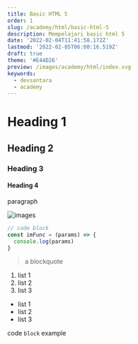 ```yaml
---
title: Basic HTML 5
order: 1
slug: /academy/html/basic-html-5
description: Mempelajari basic html 5
date: '2022-02-04T11:41:58.172Z'
lastmod: '2022-02-05T06:00:16.519Z'
draft: true
theme: '#E44D26'
preview: /images/academy/html/index.svg
keywords:
  - devsantara
  - academy
---
```


# Heading 1
## Heading 2
### Heading 3
#### Heading 4

paragraph

![images](/images/brand.png)

```js
// code block
const imFunc = (params) => {
  console.log(params)
}
```

> a blockquote

1. list 1
2. list 2
3. list 3
   
- list 1
- list 2
- list 3

code `block` example


